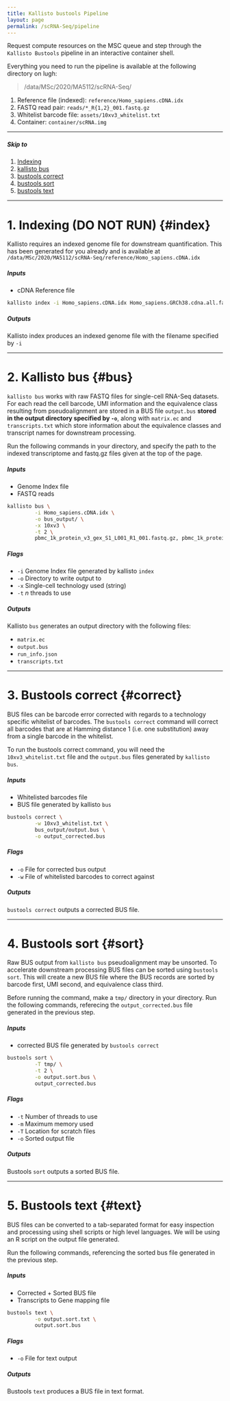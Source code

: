 ```yaml
---
title: Kallisto bustools Pipeline
layout: page
permalink: /scRNA-Seq/pipeline
---
```


Request compute resources on the MSC queue and step through the `Kallisto Bustools` pipeline in an interactive container shell.  

Everything you need to run the pipeline is available at the following directory on lugh:

> /data/MSc/2020/MA5112/scRNA-Seq/

1. Reference file (indexed): `reference/Homo_sapiens.cDNA.idx`
2. FASTQ read pair: `reads/*_R{1,2}_001.fastq.gz`
3. Whitelist barcode file: `assets/10xv3_whitelist.txt`
4. Container: `container/scRNA.img`

***

##### Skip to
1. [Indexing](#index)
2. [kallisto bus](#bus)
3. [bustools correct](#correct)
4. [bustools sort](#sort)
5. [bustools text](#text)

***

# 1. Indexing (DO NOT RUN) {#index}
Kallisto requires an indexed genome file for downstream quantification. This has been generated for you already and is available at `/data/MSc/2020/MA5112/scRNA-Seq/reference/Homo_sapiens.cDNA.idx`

##### *Inputs*
- cDNA Reference file

```bash
kallisto index -i Homo_sapiens.cDNA.idx Homo_sapiens.GRCh38.cdna.all.fa
```

##### *Outputs*
Kallisto index produces an indexed genome file with the filename specified by `-i`

***

# 2. Kallisto bus {#bus}
`kallisto bus` works with raw FASTQ files for single-cell RNA-Seq datasets. For each read the cell barcode, UMI information and the equivalence class resulting from pseudoalignment are stored in a BUS file `output.bus` **stored in the output directory specified by `-o`**, along with `matrix.ec` and `transcripts.txt` which store information about the equivalence classes and transcript names for downstream processing.

Run the following commands in your directory, and specify the path to the indexed transcriptome and fastq.gz files given at the top of the page.

##### *Inputs*
- Genome Index file
- FASTQ reads

```bash
kallisto bus \
         -i Homo_sapiens.cDNA.idx \
         -o bus_output/ \
         -x 10xv3 \
         -t 2 \
         pbmc_1k_protein_v3_gex_S1_L001_R1_001.fastq.gz, pbmc_1k_protein_v3_gex_S1_L001_R2_001.fastq.gz

```

##### *Flags*
* `-i` Genome Index file generated by kallisto `index`
* `-o` Directory to write output to
* `-x` Single-cell technology used (string)
* `-t` *n* threads to use

##### *Outputs*
Kallisto `bus` generates an output directory with the following files:

- `matrix.ec`
- `output.bus`
- `run_info.json`
- `transcripts.txt`

***

# 3. Bustools correct {#correct}
BUS files can be barcode error corrected with regards to a technology specific whitelist of barcodes. The `bustools correct` command will correct all barcodes that are at Hamming distance 1 (i.e. one substitution) away from a single barcode in the whitelist.

To run the bustools correct command, you will need the `10xv3_whitelist.txt` file and the `output.bus` files generated by `kallisto bus`.

##### *Inputs*
- Whitelisted barcodes file
- BUS file generated by kallisto `bus`

```bash
bustools correct \
         -w 10xv3_whitelist.txt \
         bus_output/output.bus \
         -o output_corrected.bus
```

##### *Flags*
- `-o` File for corrected bus output
- `-w` File of whitelisted barcodes to correct against

##### *Outputs*
`bustools correct` outputs a corrected BUS file.

***

# 4. Bustools sort {#sort}
Raw BUS output from `kallisto bus` pseudoalignment may be unsorted. To accelerate downstream processing BUS files can be sorted using `bustools sort`. This will create a new BUS file where the BUS records are sorted by barcode first, UMI second, and equivalence class third.

Before running the command, make a `tmp/` directory in your directory. Run the following commands, referecing the `output_corrected.bus` file generated in the previous step.

##### *Inputs*
- corrected BUS file generated by `bustools correct`

```bash
bustools sort \
         -T tmp/ \
         -t 2 \
         -o output.sort.bus \
         output_corrected.bus
```

##### *Flags*
- `-t` Number of threads to use
- `-m` Maximum memory used
- `-T` Location for scratch files
- `-o` Sorted output file

##### *Outputs*
Bustools `sort` outputs a sorted BUS file.

***

# 5. Bustools text {#text}
BUS files can be converted to a tab-separated format for easy inspection and processing using shell scripts or high level languages. We will be using an R script on the output file generated.

Run the following commands, referencing the sorted bus file generated in the previous step.

##### *Inputs*
- Corrected + Sorted BUS file
- Transcripts to Gene mapping file

```bash
bustools text \
         -o output.sort.txt \
         output.sort.bus
```

##### *Flags*
- `-o` File for text output

##### *Outputs*
Bustools `text` produces a BUS file in text format.
